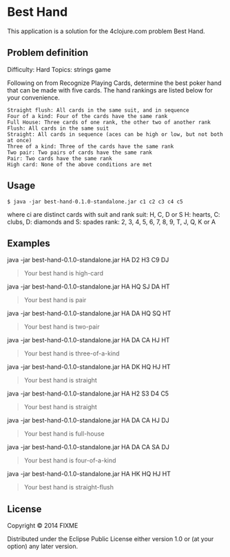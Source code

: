 # Best Hand

This application is a solution for the 4clojure.com problem Best Hand.

## Problem definition

Difficulty:	Hard
Topics:	strings game

Following on from Recognize Playing Cards, determine the best poker hand that can be made with five cards. The hand rankings are listed below for your convenience.

    Straight flush: All cards in the same suit, and in sequence
    Four of a kind: Four of the cards have the same rank
    Full House: Three cards of one rank, the other two of another rank
    Flush: All cards in the same suit
    Straight: All cards in sequence (aces can be high or low, but not both at once)
    Three of a kind: Three of the cards have the same rank
    Two pair: Two pairs of cards have the same rank
    Pair: Two cards have the same rank
    High card: None of the above conditions are met


## Usage

    $ java -jar best-hand-0.1.0-standalone.jar c1 c2 c3 c4 c5

where ci are distinct cards with suit and rank
  suit: H, C, D or S
        H: hearts, C: clubs, D: diamonds and S: spades
  rank: 2, 3, 4, 5, 6, 7, 8, 9, T, J, Q, K or A

## Examples

java -jar best-hand-0.1.0-standalone.jar HA D2 H3 C9 DJ
> Your best hand is high-card


java -jar best-hand-0.1.0-standalone.jar HA HQ SJ DA HT
> Your best hand is pair


java -jar best-hand-0.1.0-standalone.jar HA DA HQ SQ HT
> Your best hand is two-pair


java -jar best-hand-0.1.0-standalone.jar HA DA CA HJ HT
> Your best hand is three-of-a-kind


java -jar best-hand-0.1.0-standalone.jar HA DK HQ HJ HT
> Your best hand is straight


java -jar best-hand-0.1.0-standalone.jar HA H2 S3 D4 C5
> Your best hand is straight


java -jar best-hand-0.1.0-standalone.jar HA DA CA HJ DJ
> Your best hand is full-house


java -jar best-hand-0.1.0-standalone.jar HA DA CA SA DJ
> Your best hand is four-of-a-kind


java -jar best-hand-0.1.0-standalone.jar HA HK HQ HJ HT
> Your best hand is straight-flush


## License

Copyright © 2014 FIXME

Distributed under the Eclipse Public License either version 1.0 or (at
your option) any later version.
